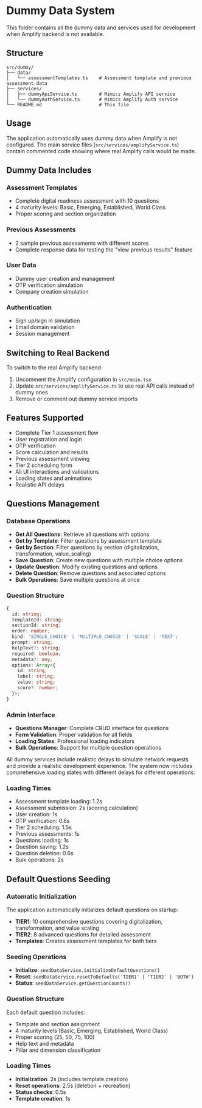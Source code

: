 # Dummy Data System

This folder contains all the dummy data and services used for development when Amplify backend is not available.

## Structure

```
src/dummy/
├── data/
│   └── assessmentTemplates.ts    # Assessment template and previous assessment data
├── services/
│   ├── dummyApiService.ts        # Mimics Amplify API service
│   └── dummyAuthService.ts       # Mimics Amplify Auth service
└── README.md                     # This file
```

## Usage

The application automatically uses dummy data when Amplify is not configured. The main service files (`src/services/amplifyService.ts`) contain commented code showing where real Amplify calls would be made.

## Dummy Data Includes

### Assessment Templates
- Complete digital readiness assessment with 10 questions
- 4 maturity levels: Basic, Emerging, Established, World Class
- Proper scoring and section organization

### Previous Assessments
- 2 sample previous assessments with different scores
- Complete response data for testing the "view previous results" feature

### User Data
- Dummy user creation and management
- OTP verification simulation
- Company creation simulation

### Authentication
- Sign up/sign in simulation
- Email domain validation
- Session management

## Switching to Real Backend

To switch to the real Amplify backend:

1. Uncomment the Amplify configuration in `src/main.tsx`
2. Update `src/services/amplifyService.ts` to use real API calls instead of dummy ones
3. Remove or comment out dummy service imports

## Features Supported

- Complete Tier 1 assessment flow
- User registration and login
- OTP verification
- Score calculation and results
- Previous assessment viewing
- Tier 2 scheduling form
- All UI interactions and validations
- Loading states and animations
- Realistic API delays

## Questions Management

### Database Operations
- **Get All Questions**: Retrieve all questions with options
- **Get by Template**: Filter questions by assessment template
- **Get by Section**: Filter questions by section (digitalization, transformation, value_scaling)
- **Save Question**: Create new questions with multiple choice options
- **Update Question**: Modify existing questions and options
- **Delete Question**: Remove questions and associated options
- **Bulk Operations**: Save multiple questions at once

### Question Structure
```typescript
{
  id: string;
  templateId: string;
  sectionId: string;
  order: number;
  kind: 'SINGLE_CHOICE' | 'MULTIPLE_CHOICE' | 'SCALE' | 'TEXT';
  prompt: string;
  helpText?: string;
  required: boolean;
  metadata?: any;
  options: Array<{
    id: string;
    label: string;
    value: string;
    score?: number;
  }>;
}
```

### Admin Interface
- **Questions Manager**: Complete CRUD interface for questions
- **Form Validation**: Proper validation for all fields
- **Loading States**: Professional loading indicators
- **Bulk Operations**: Support for multiple question operations

All dummy services include realistic delays to simulate network requests and provide a realistic development experience. The system now includes comprehensive loading states with different delays for different operations:

### Loading Times
- Assessment template loading: 1.2s
- Assessment submission: 2s (scoring calculation)
- User creation: 1s
- OTP verification: 0.8s
- Tier 2 scheduling: 1.5s
- Previous assessments: 1s
- Questions loading: 1s
- Question saving: 1.2s
- Question deletion: 0.6s
- Bulk operations: 2s

## Default Questions Seeding

### Automatic Initialization
The application automatically initializes default questions on startup:
- **TIER1**: 10 comprehensive questions covering digitalization, transformation, and value scaling
- **TIER2**: 8 advanced questions for detailed assessment
- **Templates**: Creates assessment templates for both tiers

### Seeding Operations
- **Initialize**: `seedDataService.initializeDefaultQuestions()`
- **Reset**: `seedDataService.resetToDefaults('TIER1' | 'TIER2' | 'BOTH')`
- **Status**: `seedDataService.getQuestionCounts()`

### Question Structure
Each default question includes:
- Template and section assignment
- 4 maturity levels (Basic, Emerging, Established, World Class)
- Proper scoring (25, 50, 75, 100)
- Help text and metadata
- Pillar and dimension classification

### Loading Times
- **Initialization**: 2s (includes template creation)
- **Reset operations**: 2.5s (deletion + recreation)
- **Status checks**: 0.5s
- **Template creation**: 1s